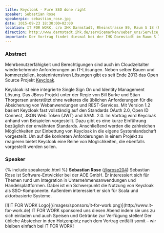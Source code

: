```yaml
---
title: Keycloak - Pure SSO done right
speaker: Sebastian Rose
speakerpic: sebastian_rose.jpg
date: 2015-09-23 18:30:00+02:00
location: IT FOR WORK, c/o IHK Darmstadt, Rheinstrasse 89, Raum S 18 (Untergeschoss), 64295 Darmstadt
direction: http://www.darmstadt.ihk.de/servicemarken/ueber_uns/Service_Center/Anfahrt/512020/Wegbeschreibung.html
important: Der Vortrag findet diesmal bei der IHK Darmstadt im Raum S 18 im Untergeschoss statt.
---
```


### Abstract

Mehrbenutzerfähigkeit und Berechtigungen sind auch im Cloudzeitalter wiederkehrende Anforderungen an IT-Lösungen. Neben selber Bauen und kommerziellen, kostenintensiven Lösungen gibt es seit Ende 2013 das Open Source Projekt [Keycloak](http://keycloak.jboss.org/).

Keycloak ist eine integrierte Single Sign On und Identity Management Lösung. Das JBoss Projekt unter der Regie von Bill Burke und Stian Thorgersen unterstützt ohne weiteres die üblichen Anforderungen für die Absicherung von Webanwendungen und REST-Services. Mit Version 1.2 basiert Keycloak fast vollständig auf den Standards OAuth 2.0, Open ID Connect, JSON Web Token (JWT) and SAML 2.0. Im Vortrag wird Keycloak anhand von Beispielen vorgestellt. Dazu gibt es eine kurze Einführung bezüglich der erwähnten Standards. Anschließend werden die zahlreichen Möglichkeiten zur Einbettung von Keycloak in die eigene Systemlandschaft vorgestellt. Um auf die konkreten Anforderungen in einem Projekt zu reagieren bietet Keycloak eine Reihe von Möglichkeiten, die ebenfalls vorgestellt werden sollen.

### Speaker

{% include speakerpic.html %}
__Sebastian Rose__ ([@srose204](https://twitter.com/srose204)) Sebastian Rose ist Software-Entwickler bei der AOE GmbH. Er interessiert sich für Themen rund um Integration in Unternehmensanwendungen und Handelsplattformen. Dabei ist ein Schwerpunkt die Nutzung von Keycloak als SSO-Komponente. Außerdem interessiert er sich für Scala und aktorbasierte Systeme.

<div style="clear: both;"></div>
[![IT FOR WORK Logo](/images/sponsors/it-for-work.png)](http://www.it-for-work.de)
IT FOR WORK sponsored uns diesen Abend indem sie uns zu sich einladen und auch Speisen und Getränke zur Verfügung stellen! Der übliche Abstecher in den Hotzenplotz nach dem Vortrag entfällt somit – wir bleiben einfach bei IT FOR WORK!
